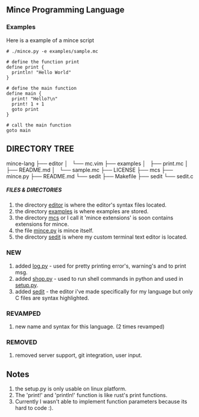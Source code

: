 ## Mince Programming Language  


### Examples
Here is a example of a mince script
```mc
# ./mince.py -e examples/sample.mc

# define the function print
define print {
  println! "Hello World"
}

# define the main function
define main {
  print! "Hello?\n"
  print! 1 + 1
  goto print
}

# call the main function
goto main
```

## DIRECTORY TREE
mince-lang
├── editor
│   └── mc.vim
├── examples
│   ├── print.mc
│   ├── README.md
│   └── sample.mc
├── LICENSE
├── mcs 
├── mince.py
├── README.md
└── sedit
    ├── Makefile
    ├── sedit
    └── sedit.c

##### FILES & DIRECTORIES
1. the directory [editor](./editor) is where the editor's syntax files located.
2. the directory [examples](./examples) is where examples are stored.
3. the directory [mcs](./mcs) or I call it 'mince extensions' is soon contains extensions for mince.
4. the file [mince.py](./mince.py) is mince itself.
5. the directory [sedit](./sedit) is where my custom terminal text editor is located.


### NEW
1. added [log.py](./scripts/log.py) - used for pretty printing error's, warning's and to print msg.
2. added [shop.py](./scripts/shop.py) - used to run shell commands in python and used in [setup.py](./setup.py).
3. added [sedit](./sedit) - the editor i've made specifically for my language but only C files are syntax highlighted.

### REVAMPED
1. new name and syntax for this language. (2 times revamped)

### REMOVED
1. removed server support, git integration, user input.

## Notes
1. the setup.py is only usable on linux platform.
2. The 'print!' and 'println!' function is like rust's print functions.
3. Currently I wasn't able to implement function parameters because its hard to code :).
